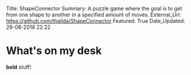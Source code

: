Title:          ShapeConnector
Summary:        A puzzle game where the goal is to get from one shape to another in a specified amount of moves.
External_Url: https://github.com/thalida/ShapeConnector
Featured: True
Date_Updated:   29-08-2018 22:22

# What's on my desk
**bold** stuff!
